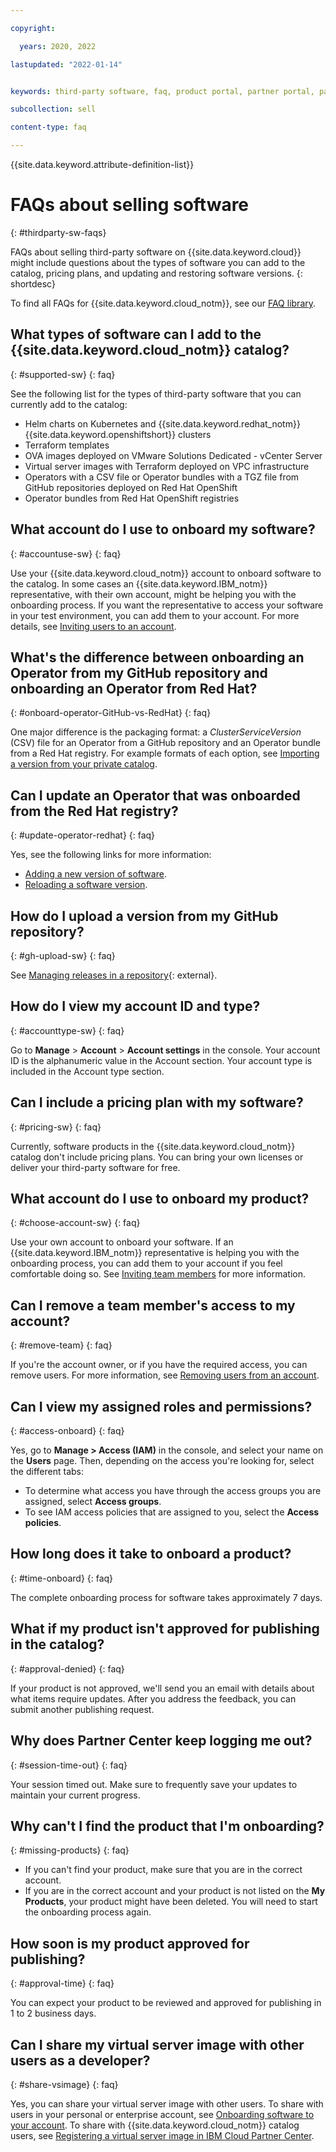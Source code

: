 ```yaml
---

copyright:

  years: 2020, 2022

lastupdated: "2022-01-14"


keywords: third-party software, faq, product portal, partner portal, partners, sellers, help, third-party, software, partner center, frequently asked questions

subcollection: sell

content-type: faq

---
```


{{site.data.keyword.attribute-definition-list}}

# FAQs about selling software
{: #thirdparty-sw-faqs}

FAQs about selling third-party software on {{site.data.keyword.cloud}} might include questions about the types of software you can add to the catalog, pricing plans, and updating and restoring software versions. 
{: shortdesc}

To find all FAQs for {{site.data.keyword.cloud_notm}}, see our [FAQ library](/docs/faqs).

## What types of software can I add to the {{site.data.keyword.cloud_notm}} catalog? 
{: #supported-sw}
{: faq}

See the following list for the types of third-party software that you can currently add to the catalog:

* Helm charts on Kubernetes and {{site.data.keyword.redhat_notm}} {{site.data.keyword.openshiftshort}} clusters
* Terraform templates
* OVA images deployed on VMware Solutions Dedicated - vCenter Server
* Virtual server images with Terraform deployed on VPC infrastructure
* Operators with a CSV file or Operator bundles with a TGZ file from GitHub repositories deployed on Red Hat OpenShift
* Operator bundles from Red Hat OpenShift registries

## What account do I use to onboard my software? 
{: #accountuse-sw}
{: faq}

Use your {{site.data.keyword.cloud_notm}} account to onboard software to the catalog. In some cases an {{site.data.keyword.IBM_notm}} representative, with their own account, might be helping you with the onboarding process. If you want the representative to access your software in your test environment, you can add them to your account. For more details, see [Inviting users to an account](/docs/account?topic=account-iamuserinv).

## What's the difference between onboarding an Operator from my GitHub repository and onboarding an Operator from Red Hat? 
{: #onboard-operator-GitHub-vs-RedHat}
{: faq}

One major difference is the packaging format: a *ClusterServiceVersion* (CSV) file for an Operator from a GitHub repository and an Operator bundle from a Red Hat registry. For example formats of each option, see [Importing a version from your private catalog](/docs/sell?topic=sell-sw-validate#sw-validate-add).

## Can I update an Operator that was onboarded from the Red Hat registry?
{: #update-operator-redhat}
{: faq}

Yes, see the following links for more information:

* [Adding a new version of software](/docs/sell?topic=sell-add-version-software).
* [Reloading a software version](/docs/sell?topic=sell-software-reload).

## How do I upload a version from my GitHub repository?
{: #gh-upload-sw}
{: faq}

See [Managing releases in a repository](https://docs.github.com/en/github/administering-a-repository/managing-releases-in-a-repository){: external}.

## How do I view my account ID and type? 
{: #accounttype-sw}
{: faq}

Go to **Manage** > **Account** > **Account settings** in the console. Your account ID is the alphanumeric value in the Account section. Your account type is included in the Account type section. 

## Can I include a pricing plan with my software?
{: #pricing-sw}
{: faq}

Currently, software products in the {{site.data.keyword.cloud_notm}} catalog don't include pricing plans. You can bring your own licenses or deliver your third-party software for free. 

## What account do I use to onboard my product?
{: #choose-account-sw}
{: faq}

Use your own account to onboard your software. If an {{site.data.keyword.IBM_notm}} representative is helping you with the onboarding process, you can add them to your account if you feel comfortable doing so. See [Inviting team members](/docs/sell?topic=sell-sw-invite-team) for more information. 

## Can I remove a team member's access to my account?
{: #remove-team}
{: faq}

If you're the account owner, or if you have the required access, you can remove users. For more information, see [Removing users from an account](/docs/account?topic=account-remove).

## Can I view my assigned roles and permissions?
{: #access-onboard}
{: faq}

Yes, go to **Manage > Access (IAM)** in the console, and select your name on the **Users** page. Then, depending on the access you're looking for, select the different tabs:

* To determine what access you have through the access groups you are assigned, select **Access groups**.
* To see IAM access policies that are assigned to you, select the **Access policies**.

## How long does it take to onboard a product? 
{: #time-onboard}
{: faq}

The complete onboarding process for software takes approximately 7 days. 

## What if my product isn't approved for publishing in the catalog?
{: #approval-denied}
{: faq}

If your product is not approved, we'll send you an email with details about what items require updates. After you address the feedback, you can submit another publishing request.

## Why does Partner Center keep logging me out? 
{: #session-time-out}
{: faq}

Your session timed out. Make sure to frequently save your updates to maintain your current progress.

## Why can't I find the product that I'm onboarding? 
{: #missing-products}
{: faq}

* If you can't find your product, make sure that you are in the correct account. 
* If you are in the correct account and your product is not listed on the **My Products**, your product might have been deleted. You will need to start the onboarding process again.

## How soon is my product approved for publishing? 
{: #approval-time}
{: faq}

You can expect your product to be reviewed and approved for publishing in 1 to 2 business days.

## Can I share my virtual server image with other users as a developer? 
{: #share-vsimage}
{: faq}

Yes, you can share your virtual server image with other users. To share with users in your personal or enterprise account, see [Onboarding software to your account](/docs/account?topic=account-create-private-catalog&interface=ui). To share with {{site.data.keyword.cloud_notm}} catalog users, see [Registering a virtual server image in IBM Cloud Partner Center](/docs/sell?topic=sell-vsimage-register).
